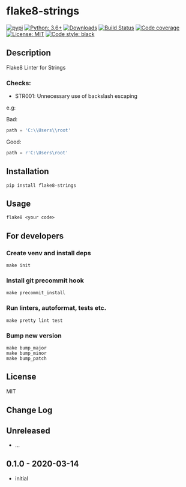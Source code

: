 # flake8-strings

[![pypi](https://badge.fury.io/py/flake8-strings.svg)](https://pypi.org/project/flake8-strings)
[![Python: 3.6+](https://img.shields.io/badge/Python-3.6+-blue.svg)](https://pypi.org/project/flake8-strings)
[![Downloads](https://img.shields.io/pypi/dm/flake8-strings.svg)](https://pypistats.org/packages/flake8-strings)
[![Build Status](https://travis-ci.org/d1618033/flake8-strings.svg?branch=master)](https://travis-ci.org/d1618033/flake8-strings)
[![Code coverage](https://codecov.io/gh/d1618033/flake8-strings/branch/master/graph/badge.svg)](https://codecov.io/gh/d1618033/flake8-strings)
[![License: MIT](https://img.shields.io/badge/License-MIT-green.svg)](https://en.wikipedia.org/wiki/MIT_License)
[![Code style: black](https://img.shields.io/badge/code%20style-black-000000.svg)](https://github.com/ambv/black)

## Description

Flake8 Linter for Strings


### Checks:


* STR001: Unnecessary use of backslash escaping 

e.g: 

Bad:

```python
path = 'C:\\Users\\root'
```

Good:

```python
path = r'C:\Users\root'
```


## Installation

    pip install flake8-strings

## Usage

`flake8 <your code>`

## For developers

### Create venv and install deps

    make init

### Install git precommit hook

    make precommit_install

### Run linters, autoformat, tests etc.

    make pretty lint test

### Bump new version

    make bump_major
    make bump_minor
    make bump_patch

## License

MIT

## Change Log

Unreleased
-----

* ...

0.1.0 - 2020-03-14
-----

* initial
